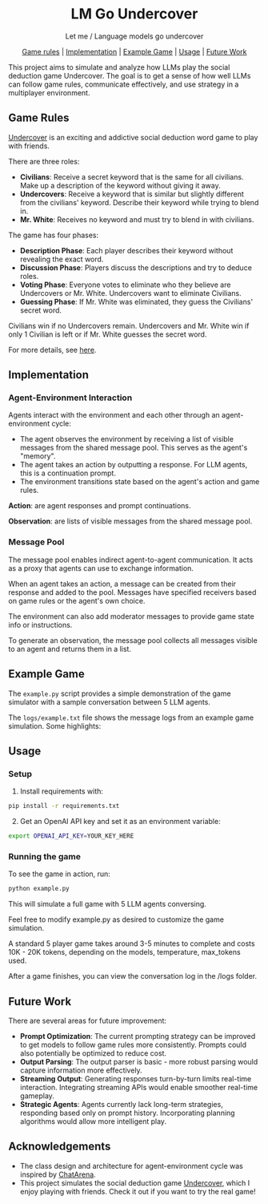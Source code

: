 <div align="center">

# LM Go Undercover

Let me / Language models go undercover

 [Game rules](#game-rules) | [Implementation](#implementation) | [Example Game](#example-game) | [Usage](#usage) | [Future Work](#future-work)

</div>

This project aims to simulate and analyze how LLMs play the social deduction game Undercover. The goal is to get a sense of how well LLMs can follow game rules, communicate effectively, and use strategy in a multiplayer environment.

## Game Rules

[Undercover](https://www.yanstarstudio.com) is an exciting and addictive social deduction word game to play with friends.

There are three roles:

- **Civilians**: Receive a secret keyword that is the same for all civilians. Make up a description of the keyword without giving it away.
- **Undercovers**: Receive a keyword that is similar but slightly different from the civilians' keyword. Describe their keyword while trying to blend in.
- **Mr. White**: Receives no keyword and must try to blend in with civilians.

The game has four phases:
- **Description Phase**: Each player describes their keyword without revealing the exact word.
- **Discussion Phase**: Players discuss the descriptions and try to deduce roles.
- **Voting Phase**: Everyone votes to eliminate who they believe are Undercovers or Mr. White. Undercovers want to eliminate Civilians.
- **Guessing Phase**: If Mr. White was eliminated, they guess the Civilians' secret word.

Civilians win if no Undercovers remain. Undercovers and Mr. White win if only 1 Civilian is left or if Mr. White guesses the secret word.

For more details, see [here](https://www.yanstarstudio.com/undercover-how-to-play).

## Implementation

### Agent-Environment Interaction

Agents interact with the environment and each other through an agent-environment cycle:

- The agent observes the environment by receiving a list of visible messages from the shared message pool. This serves as the agent's "memory".
- The agent takes an action by outputting a response. For LLM agents, this is a continuation prompt.
- The environment transitions state based on the agent's action and game rules.

**Action**: are agent responses and prompt continuations.

**Observation**: are lists of visible messages from the shared message pool.

### Message Pool

The message pool enables indirect agent-to-agent communication. It acts as a proxy that agents can use to exchange information.

When an agent takes an action, a message can be created from their response and added to the pool. Messages have specified receivers based on game rules or the agent's own choice.

The environment can also add moderator messages to provide game state info or instructions.

To generate an observation, the message pool collects all messages visible to an agent and returns them in a list.

## Example Game

The `example.py` script provides a simple demonstration of the game simulator with a sample conversation between 5 LLM agents.

The `logs/example.txt` file shows the message logs from an example game simulation. Some highlights:

## Usage

### Setup

1. Install requirements with:

```bash
pip install -r requirements.txt
```

2. Get an OpenAI API key and set it as an environment variable:

```bash
export OPENAI_API_KEY=YOUR_KEY_HERE
```

### Running the game

To see the game in action, run:

```bash
python example.py
```

This will simulate a full game with 5 LLM agents conversing.

Feel free to modify example.py as desired to customize the game simulation.

A standard 5 player game takes around 3-5 minutes to complete and costs 10K - 20K tokens, depending on the models, temperature, max_tokens used.

After a game finishes, you can view the conversation log in the /logs folder.

## Future Work

There are several areas for future improvement:

- **Prompt Optimization**: The current prompting strategy can be improved to get models to follow game rules more consistently. Prompts could also potentially be optimized to reduce cost.
- **Output Parsing**: The output parser is basic - more robust parsing would capture information more effectively.
- **Streaming Output**: Generating responses turn-by-turn limits real-time interaction. Integrating streaming APIs would enable smoother real-time gameplay.
- **Strategic Agents**: Agents currently lack long-term strategies, responding based only on prompt history. Incorporating planning algorithms would allow more intelligent play.

## Acknowledgements
- The class design and architecture for agent-environment cycle was inspired by [ChatArena](https://github.com/Farama-Foundation/chatarena/).
- This project simulates the social deduction game [Undercover](https://www.yanstarstudio.com), which I enjoy playing with friends. Check it out if you want to try the real game!
